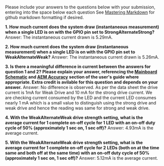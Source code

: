 Please include your answers to the questions below with your submission, entering into the space below each question
See [Mastering Markdown](https://guides.github.com/features/mastering-markdown/) for github markdown formatting if desired.

**1. How much current does the system draw (instantaneous measurement) when a single LED is on with the GPIO pin set to StrongAlternateStrong?**
   Answer: The instantaneous current drawn is 5.29mA.


**2. How much current does the system draw (instantaneous measurement) when a single LED is on with the GPIO pin set to WeakAlternateWeak?**
   Answer: The instantaneous current drawn is 5.26mA. 


**3. Is there a meaningful difference in current between the answers for question 1 and 2? Please explain your answer, referencing the [Mainboard Schematic](https://www.silabs.com/documents/public/schematic-files/WSTK-Main-BRD4001A-A01-schematic.pdf) and [AEM Accuracy](https://www.silabs.com/documents/login/user-guides/ug279-brd4104a-user-guide.pdf) section of the user's guide where appropriate. Extra credit is avilable for this question and depends on your answer.**
   Answer: No difference is observed. As per the data sheet the drive current is 1mA for Weak Drive and 10 mA for the strong drive current. We are checking current consumed by the LED and the current LED consumes nearly 1 mA which is a small value to distinguish using the strong drive and weak drive and hence the reading was same for strong and weak drive.


**4. With the WeakAlternateWeak drive strength setting, what is the average current for 1 complete on-off cycle for 1 LED with an on-off duty cycle of 50% (approximately 1 sec on, 1 sec off)?**
   Answer:  4.93mA is the average current.


**5. With the WeakAlternateWeak drive strength setting, what is the average current for 1 complete on-off cycle for 2 LEDs (both on at the time same and both off at the same time) with an on-off duty cycle of 50% (approximately 1 sec on, 1 sec off)?**
   Answer:  5.12mA is the average current.


